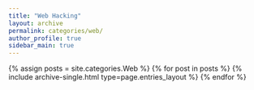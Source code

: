 ```yaml
---
title: "Web Hacking"
layout: archive
permalink: categories/web/
author_profile: true
sidebar_main: true
---
```



{% assign posts = site.categories.Web %}
{% for post in posts %} {% include archive-single.html type=page.entries_layout %} {% endfor %}
